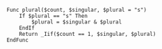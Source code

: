 <code name="autoit">
Func plural($count, $singular, $plural = "s")
    If $plural == "s" Then
        $plural = $singular & $plural
    EndIf
    Return _Iif($count == 1, $singular, $plural)
EndFunc
</code>